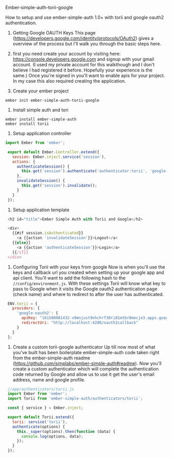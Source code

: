 Ember-simple-auth-torii-google

How to setup and use ember-simple-auth 1.0+ with torii and google oauth2 authentication. 

 1.  Getting Google OAUTH Keys
 This page (https://developers.google.com/identity/protocols/OAuth2) gives a overview of the process but I'll walk you through the basic steps here. 
  1. first you need create your account by visiting here: https://console.developers.google.com and signup with your gmail account. (I used my private account for this walkthough and I don't believe I had registered it before. Hopefully your experience is the same.) Once you're signed in you'll want to enable apis for your project. In my case this also required creating the application. 

 1. Create your ember project
 ```
 ember init ember-simple-auth-torii-google
 ```
 
 1. Install simple auth and tori
 ```
 ember install ember-simple-auth
 ember install torii
 ```
 
 1.  Setup application controller
 ```JavaScript
 import Ember from 'ember';

  export default Ember.Controller.extend({
    session: Ember.inject.service('session'),
    actions: {
      authenticateSession() {
        this.get('session').authenticate('authenticator:torii', 'google-oauth2');
      },
      invalidateSession() {
        this.get('session').invalidate();
      }
    }
  });
```
 
 1. Setup application template
 ```javascript
  <h2 id="title">Ember Simple Auth with Torii and Google</h2>

  <div>
    {{#if session.isAuthenticated}}
      <a {{action 'invalidateSession'}}>Logout</a>
    {{else}}
      <a {{action 'authenticateSession'}}>Login</a>
    {{/if}}
  </div>
 ```

 1. Configuring Torii with your keys from google
 Now is when you'll use the keys and callback url you created when setting up your google app and api client. You'll want to add the following hash to the ```//config/environment.js```. With these settings Torii will know what key to pass to Google when it visits the Google oauth2 authentication page (check name) and where to redirect to after the user has authenticated. 
 ```javascript
  ENV.torii = {
    providers: {
      'google-oauth2': {
        apiKey: "161580081432-v9mnjust9nhchrf30ri81mtbr8mecje3.apps.googleusercontent.com",
        redirectUri: "http://localhost:4200/oauth2callback"
      }
    }
  };
  ```

 1. Create a custom torii-google authenticator
 Up till now most of what you've built has been boilerplate ember-simple-auth code taken right from the ember-simple-auth readme (https://github.com/simplabs/ember-simple-auth#readme). Now you'll create a custom authenticator which will complete the authentication code returned by Google and allow us to use it get the user's email address, name and google profile. 
 ```javascript
  //app/authenticators/torii.js
  import Ember from 'ember';
  import Torii from 'ember-simple-auth/authenticators/torii';

  const { service } = Ember.inject;

  export default Torii.extend({
    torii: service('torii'),
    authenticate(options) {
      this._super(options).then(function (data) {
        console.log(options, data);
      });
    }
  });
  ```
